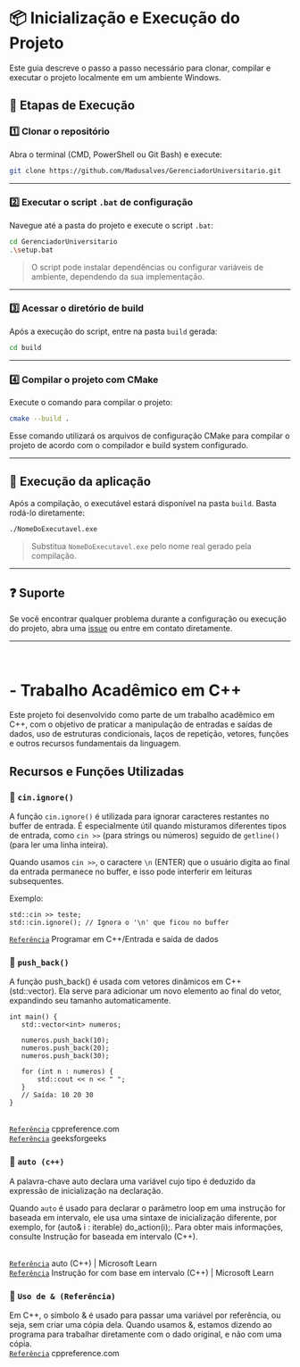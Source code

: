 

# 📦 Inicialização e Execução do Projeto

Este guia descreve o passo a passo necessário para clonar, compilar e executar o projeto localmente em um ambiente Windows.

## 🚀 Etapas de Execução

### 1️⃣ Clonar o repositório

Abra o terminal (CMD, PowerShell ou Git Bash) e execute:

```bash
git clone https://github.com/Madusalves/GerenciadorUniversitario.git
```


---

### 2️⃣ Executar o script `.bat` de configuração

Navegue até a pasta do projeto e execute o script `.bat`:

```bash
cd GerenciadorUniversitario
.\setup.bat
```

> O script pode instalar dependências ou configurar variáveis de ambiente, dependendo da sua implementação.

---

### 3️⃣ Acessar o diretório de build

Após a execução do script, entre na pasta `build` gerada:

```bash
cd build
```

---

### 4️⃣ Compilar o projeto com CMake

Execute o comando para compilar o projeto:

```bash
cmake --build .
```

Esse comando utilizará os arquivos de configuração CMake para compilar o projeto de acordo com o compilador e build system configurado.

---

## 🧪 Execução da aplicação

Após a compilação, o executável estará disponível na pasta `build`. Basta rodá-lo diretamente:

```bash
./NomeDoExecutavel.exe
```

> Substitua `NomeDoExecutavel.exe` pelo nome real gerado pela compilação.

---

## ❓ Suporte

Se você encontrar qualquer problema durante a configuração ou execução do projeto, abra uma [issue](https://github.com/seu-usuario/seu-repositorio/issues) ou entre em contato diretamente.

---

<br>





# - Trabalho Acadêmico em C++

Este projeto foi desenvolvido como parte de um trabalho acadêmico em C++, com o objetivo de praticar a manipulação de entradas e saídas de dados, uso de estruturas condicionais, laços de repetição, vetores, funções e outros recursos fundamentais da linguagem.

## Recursos e Funções Utilizadas

### 📌 `cin.ignore()`
A função `cin.ignore()` é utilizada para ignorar caracteres restantes no buffer de entrada. É especialmente útil quando misturamos diferentes tipos de entrada, como `cin >>` (para strings ou números) seguido de `getline()` (para ler uma linha inteira). 

Quando usamos `cin >>`, o caractere `\n` (ENTER) que o usuário digita ao final da entrada permanece no buffer, e isso pode interferir em leituras subsequentes.

Exemplo: 
```char teste[20];
std::cin >> teste;
std::cin.ignore(); // Ignora o '\n' que ficou no buffer
```
 [`Referência`](https://en.cppreference.com/w/cpp/io/basic_istream/ignore) Programar em C++/Entrada e saída de dados

 ### 📌 `push_back()`
 A função push_back() é usada com vetores dinâmicos em C++ (std::vector). Ela serve para adicionar um novo elemento ao final do vetor, expandindo seu tamanho automaticamente.
 ```
int main() {
    std::vector<int> numeros;

    numeros.push_back(10);
    numeros.push_back(20);
    numeros.push_back(30);

    for (int n : numeros) {
        std::cout << n << " ";
    }
    // Saída: 10 20 30
}
```
 <br> [`Referência`](https://www.geeksforgeeks.org/cpp/vector-push-back-cpp-stl/) cppreference.com <br>
 [`Referência`](https://en.cppreference.com/w/cpp/container/vector/push_back) geeksforgeeks

  ### 📌 `auto (c++)`
  A palavra-chave auto declara uma variável cujo tipo é deduzido da expressão de inicialização na declaração.

  Quando `auto` é usado para declarar o parâmetro loop em uma instrução for baseada em intervalo, ele usa uma sintaxe de inicialização diferente, por exemplo, for (auto& i : iterable) do_action(i);. Para obter mais informações, consulte Instrução for baseada em intervalo (C++).
  
  
  <br>[`Referência`](https://learn.microsoft.com/pt-br/cpp/cpp/auto-cpp?view=msvc-170) auto (C++) | Microsoft Learn
  <br> [`Referência`](https://learn.microsoft.com/pt-br/cpp/cpp/range-based-for-statement-cpp?view=msvc-170) Instrução for com base em intervalo (C++) | Microsoft Learn


  ### 📌 `Uso de & (Referência)`
Em C++, o símbolo & é usado para passar uma variável por referência, ou seja, sem criar uma cópia dela. Quando usamos &, estamos dizendo ao programa para trabalhar diretamente com o dado original, e não com uma cópia.
 <br>[`Referência`](https://en.cppreference.com/w/cpp/language/reference.html) cppreference.com
